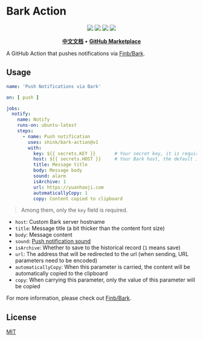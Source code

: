 # Bark Action

<p align="center">
    <a href="LICENSE"><img src="https://img.shields.io/github/license/shink/bark-action.svg" /></a>
    <img src="https://img.shields.io/badge/language-shell-89E051.svg" />
    <img src="https://img.shields.io/github/stars/shink/bark-action.svg?label=stars&logo=github" />
    <img src="https://img.shields.io/github/forks/shink/bark-action.svg?label=forks&logo=github" />
</p>

<p align="center">
    <a href="README_zh.md"><b>中文文档</b></a> •
    <a href="https://github.com/marketplace/actions/bark-action"><b>GitHub Marketplace</b></a>
</p>

A GitHub Action that pushes notifications via [Finb/Bark](https://github.com/Finb/Bark).

## Usage

```yaml
name: 'Push Notifications via Bark'

on: [ push ]

jobs:
  notify:
    name: Notify
    runs-on: ubuntu-latest
    steps:
      - name: Push notification
        uses: shink/bark-action@v1
        with:
          key: ${{ secrets.KEY }}       # Your secret key, it is required
          host: ${{ secrets.HOST }}     # Your Bark host, the default is 'https://api.day.app'
          title: Message title
          body: Message body
          sound: alarm
          isArchive: 1
          url: https://yuanhaoji.com
          automaticallyCopy: 1
          copy: Content copied to clipboard
```

> Among them, only the `key` field is required.

- `host`: Custom Bark server hostname
- `title`: Message title (a bit thicker than the content font size)
- `body`: Message content
- `sound`: [Push notification sound](https://github.com/Finb/Bark/tree/master/Sounds)
- `isArchive`: Whether to save to the historical record (`1` means save)
- `url`: The address that will be redirected to the url (when sending, URL parameters need to be encoded)
- `automaticallyCopy`: When this parameter is carried, the content will be automatically copied to the clipboard
- `copy`: When carrying this parameter, only the value of this parameter will be copied

For more information, please check out [Finb/Bark](https://github.com/Finb/Bark).

## License

[MIT](LICENSE)
